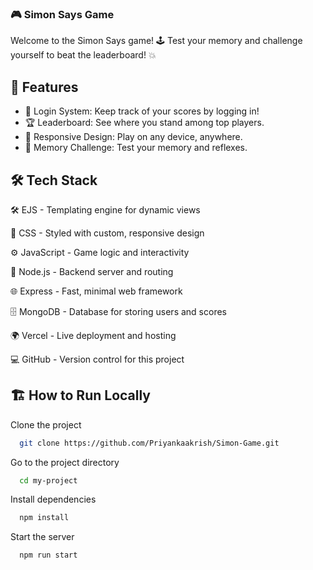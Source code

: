 
### 🎮 Simon Says Game

Welcome to the Simon Says game! 🕹
Test your memory and challenge yourself to beat the leaderboard! 💥




    

## 📝 Features

- 🔑 Login System: Keep track of your scores by logging in!
- 🏆 Leaderboard: See where you stand among top players.
- 🎨 Responsive Design: Play on any device, anywhere.
- 🧠 Memory Challenge: Test your memory and reflexes.




## 🛠 Tech Stack


🛠 EJS	- Templating engine for dynamic views

🎨 CSS	- Styled with custom, responsive design

⚙ JavaScript - Game logic and interactivity

🚀 Node.js	- Backend server and routing

🌐 Express - Fast, minimal web framework

🗄 MongoDB	- Database for storing users and scores

🌍 Vercel - Live deployment and hosting

💻 GitHub - Version control for this project


## 🏗 How to Run Locally

Clone the project

```bash
  git clone https://github.com/Priyankaakrish/Simon-Game.git
```

Go to the project directory

```bash
  cd my-project
```

Install dependencies

```bash
  npm install
```

Start the server

```bash
  npm run start
```


